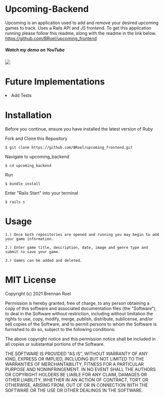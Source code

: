 # Upcoming-Backend
Upcoming is an application used to add and remove your desired upcoming games to track. Uses a Rails API and JS frontend. To get this application running please follow this readme, along with the readme in the link below. https://github.com/BRoel/upcoming_frontend

##### Watch my demo on YouTube
<a href= 'https://www.youtube.com/watch?v=BrFE2qKmIj4' rel="nofollow"><img src= "https://img.shields.io/badge/YouTube-FF0000?style=for-the-badge&logo=youtube&logoColor=white" /></a>

# Future Implementations

<li>Add Tests</li>

# Installation 

Before you continue, ensure you have installed the latest version of Ruby

Fork and Clone this Repository
```
$ git clone https://github.com/BRoel/upcoming_frontend.git
```
Navigate to upcoming_backend
```
$ cd upcoming_backend
```
Run
```
$ bundle install
```
Enter "Rails Start" into your terminal
```
$ rails s
```
# Usage
```
1.) Once both repositories are opened and running you may begin to add your game information.
```
```
2.) Enter game title, description, date, image and genre type and submit to save your game.
```
```
3.) Games can be added and deleted.
```
# MIT License

Copyright (c) 2021 Brennan Roel

Permission is hereby granted, free of charge, to any person obtaining a copy
of this software and associated documentation files (the "Software"), to deal
in the Software without restriction, including without limitation the rights
to use, copy, modify, merge, publish, distribute, sublicense, and/or sell
copies of the Software, and to permit persons to whom the Software is
furnished to do so, subject to the following conditions:

The above copyright notice and this permission notice shall be included in all
copies or substantial portions of the Software.

THE SOFTWARE IS PROVIDED "AS IS", WITHOUT WARRANTY OF ANY KIND, EXPRESS OR
IMPLIED, INCLUDING BUT NOT LIMITED TO THE WARRANTIES OF MERCHANTABILITY,
FITNESS FOR A PARTICULAR PURPOSE AND NONINFRINGEMENT. IN NO EVENT SHALL THE
AUTHORS OR COPYRIGHT HOLDERS BE LIABLE FOR ANY CLAIM, DAMAGES OR OTHER
LIABILITY, WHETHER IN AN ACTION OF CONTRACT, TORT OR OTHERWISE, ARISING FROM,
OUT OF OR IN CONNECTION WITH THE SOFTWARE OR THE USE OR OTHER DEALINGS IN THE
SOFTWARE.
